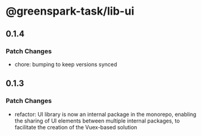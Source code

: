# @greenspark-task/lib-ui

## 0.1.4

### Patch Changes

- chore: bumping to keep versions synced

## 0.1.3

### Patch Changes

- refactor: UI library is now an internal package in the monorepo, enabling the sharing of UI elements between multiple internal packages, to facilitate the creation of the Vuex-based solution
